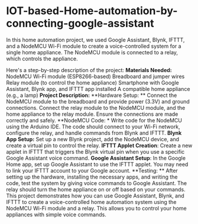 # IOT-based-Home-automation-by-connecting-google-assistant
In this home automation project, we used Google Assistant, Blynk, IFTTT, and a NodeMCU Wi-Fi module to create a voice-controlled system for a single home appliance. The NodeMCU module is connected to a relay, which controls the appliance.

Here's a step-by-step description of the project:
**Materials Needed:**
NodeMCU Wi-Fi module (ESP8266-based)
Breadboard and jumper wires
Relay module (to control the home appliance)
Smartphone with Google Assistant, Blynk app, and IFTTT app installed
A compatible home appliance (e.g., a lamp)
**Project Description:**
**Hardware Setup: **
Connect the NodeMCU module to the breadboard and provide power (3.3V) and ground connections. Connect the relay module to the NodeMCU module, and the home appliance to the relay module. Ensure the connections are made correctly and safely.
**NodeMCU Code: *
Write code for the NodeMCU using the Arduino IDE. The code should connect to your Wi-Fi network, configure the relay, and handle commands from Blynk and IFTTT.
**Blynk App Setup:**
Set up a new Blynk project, add the NodeMCU device, and create a virtual pin to control the relay.
**IFTTT Applet Creation**:
Create a new applet in IFTTT that triggers the Blynk virtual pin when you use a specific Google Assistant voice command.
**Google Assistant Setup**: 
In the Google Home app, set up Google Assistant to use the IFTTT applet. You may need to link your IFTTT account to your Google account.
**Testing: **
After setting up the hardware, installing the necessary apps, and writing the code, test the system by giving voice commands to Google Assistant. The relay should turn the home appliance on or off based on your commands.
This project demonstrates how you can use Google Assistant, Blynk, and IFTTT to create a voice-controlled home automation system using the NodeMCU Wi-Fi module and a relay. This allows you to control your home appliances with simple voice commands.
